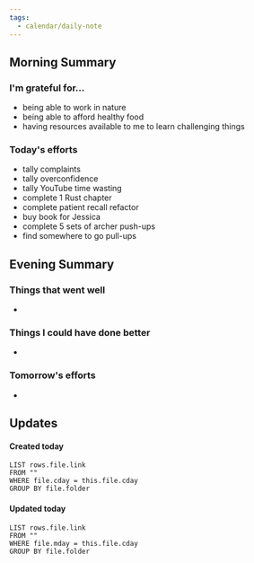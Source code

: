 ```yaml
---
tags:
  - calendar/daily-note
---
```


## Morning Summary

### I'm grateful for...

- being able to work in nature
- being able to afford healthy food
- having resources available to me to learn challenging things

### Today's efforts

- tally complaints
- tally overconfidence
- tally YouTube time wasting
- complete 1 Rust chapter
- complete patient recall refactor
- buy book for Jessica
- complete 5 sets of archer push-ups
- find somewhere to go pull-ups

## Evening Summary

### Things that went well

-

### Things I could have done better

-

### Tomorrow's efforts

-

## Updates

#### Created today

```dataview
LIST rows.file.link
FROM ""
WHERE file.cday = this.file.cday
GROUP BY file.folder
```

#### Updated today

```dataview
LIST rows.file.link
FROM ""
WHERE file.mday = this.file.cday
GROUP BY file.folder
```
